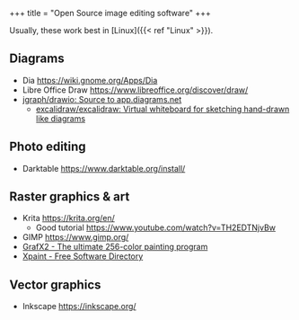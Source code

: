 +++
title = "Open Source image editing software"
+++


Usually, these work best in [Linux]({{< ref "Linux" >}}).

## Diagrams
- Dia https://wiki.gnome.org/Apps/Dia
- Libre Office Draw https://www.libreoffice.org/discover/draw/
- [jgraph/drawio: Source to app.diagrams.net](https://github.com/jgraph/drawio)
	- [excalidraw/excalidraw: Virtual whiteboard for sketching hand-drawn like diagrams](https://github.com/excalidraw/excalidraw)

## Photo editing
- Darktable https://www.darktable.org/install/

## Raster graphics & art
- Krita https://krita.org/en/
	- Good tutorial https://www.youtube.com/watch?v=TH2EDTNjvBw
- GIMP https://www.gimp.org/
- [GrafX2 - The ultimate 256-color painting program](http://grafx2.chez.com/)
- [Xpaint - Free Software Directory](https://directory.fsf.org/wiki/Xpaint)

## Vector graphics
- Inkscape https://inkscape.org/